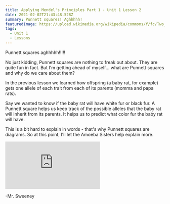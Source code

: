 ```yaml
---
title: Applying Mendel's Principles Part 1 - Unit 1 Lesson 2
date: 2021-02-02T21:43:48.528Z
summary: Punnett squares! Aghhhhh!
featuredImage: https://upload.wikimedia.org/wikipedia/commons/f/fc/Two_Adult_Guinea_Pigs_%28cropped%29.jpg
tags:
  - Unit 1
  - Lessons
---
```

Punnett squares aghhhhh!!!!!

No just kidding, Punnett squares are nothing to freak out about. They are quite fun in fact. But I'm getting ahead of myself... what are Punnett squares and why do we care about them?

In the previous lesson we learned how offspring (a baby rat, for example) gets one allele of each trait from each of its parents (momma and papa rats). 

Say we wanted to know if the baby rat will have white fur or black fur. A Punnett square helps us keep track of the possible alleles that the baby rat will inherit from its parents. It helps us to predict what color fur the baby rat will have.

This is a bit hard to explain in words - that's why Punnett squares are diagrams. So at this point, I'll let the Amoeba Sisters help explain more.

<div class="youtube-container"><iframe class="responsive-iframe" src="https://www.youtube.com/embed/i-0rSv6oxSY" frameborder="0" allow="accelerometer; autoplay; clipboard-write; encrypted-media; gyroscope; picture-in-picture" allowfullscreen></iframe></div>

\-Mr. Sweeney